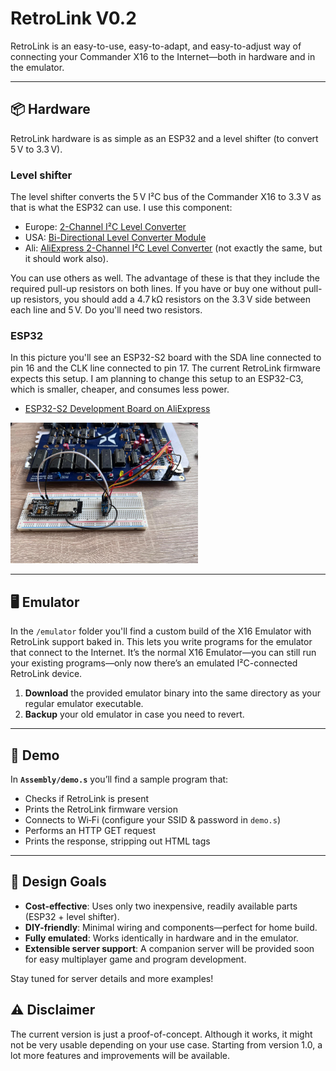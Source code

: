 # RetroLink V0.2

RetroLink is an easy-to-use, easy-to-adapt, and easy-to-adjust way of connecting your Commander X16 to the Internet—both in hardware and in the emulator.

---

## 📦 Hardware

RetroLink hardware is as simple as an ESP32 and a level shifter (to convert 5 V to 3.3 V).

### Level shifter

The level shifter converts the 5 V I²C bus of the Commander X16 to 3.3 V as that is what the ESP32 can use. I use this component:

* Europe: [2-Channel I²C Level Converter](https://funduinoshop.com/en/electronic-modules/interfaces-converters/signal-converter/2-channel-i2c-level-converter-3-5v?gQT=2)
* USA: [Bi-Directional Level Converter Module](https://www.amazon.com/Channel-Converter-Bi-Directional-Module-Arduino/dp/B09SQ1NJC9)
* Ali: [AliExpress 2-Channel I²C Level Converter](https://nl.aliexpress.com/item/1005008505093208.html?gatewayAdapt=glo2nld) (not exactly the same, but it should work also).

You can use others as well. The advantage of these is that they include the required pull-up resistors on both lines. If you have or buy one without pull-up resistors, you should add a 4.7 kΩ resistors on the 3.3 V side between each line and 5 V. Do you'll need two resistors.

### ESP32

In this picture you'll see an ESP32-S2 board with the SDA line connected to pin 16 and the CLK line connected to pin 17. The current RetroLink firmware expects this setup. I am planning to change this setup to an ESP32-C3, which is smaller, cheaper, and consumes less power.

* [ESP32-S2 Development Board on AliExpress](https://nl.aliexpress.com/item/1005004499308167.html)

<img src="/Images/hardware.jpg" width="300px" alt="RetroLink Hardware" />

---

## 🖥️ Emulator

In the `/emulator` folder you'll find a custom build of the X16 Emulator with RetroLink support baked in. This lets you write programs for the emulator that connect to the Internet. It’s the normal X16 Emulator—you can still run your existing programs—only now there’s an emulated I²C-connected RetroLink device.

1. **Download** the provided emulator binary into the same directory as your regular emulator executable.
2. **Backup** your old emulator in case you need to revert.

---

## 🚀 Demo

In **`Assembly/demo.s`** you’ll find a sample program that:

* Checks if RetroLink is present
* Prints the RetroLink firmware version
* Connects to Wi‑Fi (configure your SSID & password in `demo.s`)
* Performs an HTTP GET request
* Prints the response, stripping out HTML tags

---

## 🎯 Design Goals

* **Cost-effective**: Uses only two inexpensive, readily available parts (ESP32 + level shifter).
* **DIY-friendly**: Minimal wiring and components—perfect for home build.
* **Fully emulated**: Works identically in hardware and in the emulator.
* **Extensible server support**: A companion server will be provided soon for easy multiplayer game and program development.

Stay tuned for server details and more examples!

## ⚠️ Disclaimer

The current version is just a proof-of-concept. Although it works, it might not be very usable depending on your use case. Starting from version 1.0, a lot more features and improvements will be available.
